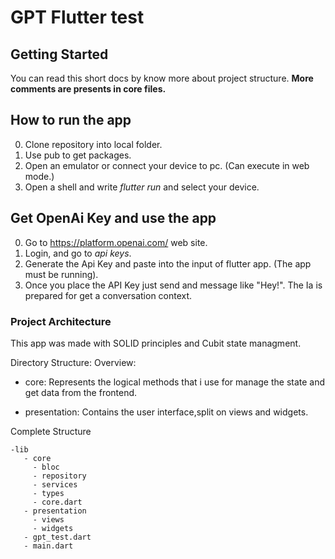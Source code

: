 # GPT Flutter test


## Getting Started

You can read this short docs by know more about project structure.
__More comments are presents in core files.__

## How to run the app

 0. Clone repository into local folder.
 1. Use pub to get packages.
 2. Open an emulator or connect your device to pc. (Can execute in web mode.)
 2. Open a shell and write *flutter run* and select your device.
## Get OpenAi Key and use the app
 0. Go to https://platform.openai.com/ web site.
 1. Login, and go to *api keys*. 
 2.  Generate the Api Key and paste into the input of flutter app.  (The app must be running).
3. Once you place the API Key just send and message like "Hey!". The Ia is prepared for get a conversation context.

### Project Architecture

This app was made with SOLID principles and Cubit state managment.  

Directory Structure:
Overview:

 - core: Represents the logical methods that i use for manage the state and get data from the frontend.

 - presentation: Contains the user interface,split on views and widgets.

 Complete Structure
    
    -lib
       - core
         - bloc
         - repository
         - services 
         - types
         - core.dart 
       - presentation
         - views
         - widgets
       - gpt_test.dart
       - main.dart


